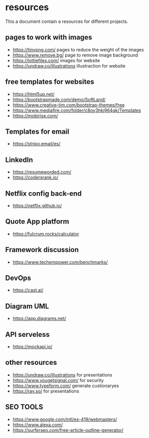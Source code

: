 # resources
This a document contain a resources for different projects.


## pages to work with images 
* https://tinypng.com/ pages to reduce the weight of the images
* https://www.remove.bg/ page to remove image background
* https://lottiefiles.com/ images for website
* https://undraw.co/illustrations illustraction for website

## free templates for websites
* https://html5up.net/ 
* https://bootstrapmade.com/demo/SoftLand/
* https://www.creative-tim.com/bootstrap-themes/free
* https://www.mediafire.com/folder/c8oy3hkj964qk/Templates
* https://mobirise.com/

## Templates for email
* https://stripo.email/es/

## LinkedIn
* https://resumeworded.com/
* https://codersrank.io/

## Netflix config back-end
* https://netflix.github.io/

## Quote App platform
* https://fulcrum.rocks/calculator

## Framework discussion
* https://www.techempower.com/benchmarks/

## DevOps
* https://cast.ai/

## Diagram UML
* https://app.diagrams.net/

## API serveless
* https://mockapi.io/

## other resources
* https://undraw.co/illustrations for presentations
* https://www.yougetsignal.com/ for security
* https://www.typeform.com/ generate custionaryes
* https://ray.so/ for presentations

## SEO TOOLS
* https://www.google.com/intl/es-419/webmasters/
* https://www.alexa.com/
* https://surferseo.com/free-article-outline-generator/


